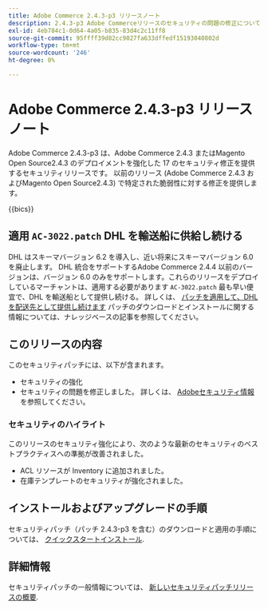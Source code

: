 ```yaml
---
title: Adobe Commerce 2.4.3-p3 リリースノート
description: 2.4.3-p3 Adobe Commerceリリースのセキュリティの問題の修正について説明します。
exl-id: 4eb784c1-0d64-4a05-b835-83d4c2c11ff8
source-git-commit: 95ffff39d82cc9027fa633dffedf15193040802d
workflow-type: tm+mt
source-wordcount: '246'
ht-degree: 0%

---
```


# Adobe Commerce 2.4.3-p3 リリースノート

Adobe Commerce 2.4.3-p3 は、Adobe Commerce 2.4.3 またはMagento Open Source2.4.3 のデプロイメントを強化した 17 のセキュリティ修正を提供するセキュリティリリースです。 以前のリリース (Adobe Commerce 2.4.3 およびMagento Open Source2.4.3) で特定された脆弱性に対する修正を提供します。

{{bics}}

## 適用 `AC-3022.patch` DHL を輸送船に供給し続ける

DHL はスキーマバージョン 6.2 を導入し、近い将来にスキーマバージョン 6.0 を廃止します。 DHL 統合をサポートするAdobe Commerce 2.4.4 以前のバージョンは、バージョン 6.0 のみをサポートします。これらのリリースをデプロイしているマーチャントは、適用する必要があります `AC-3022.patch` 最も早い便宜で、DHL を輸送船として提供し続ける。 詳しくは、 [パッチを適用して、DHL を配送先として提供し続けます](https://support.magento.com/hc/en-us/articles/7707818131597-Apply-a-patch-to-continue-offering-DHL-as-shipping-carrier) パッチのダウンロードとインストールに関する情報については、ナレッジベースの記事を参照してください。

## このリリースの内容

このセキュリティパッチには、以下が含まれます。

* セキュリティの強化
* セキュリティの問題を修正しました。 詳しくは、 [Adobeセキュリティ情報](https://helpx.adobe.com/security/products/magento/apsb22-38.html) を参照してください。

### セキュリティのハイライト

このリリースのセキュリティ強化により、次のような最新のセキュリティのベストプラクティスへの準拠が改善されました。

* ACL リソースが Inventory に追加されました。
* 在庫テンプレートのセキュリティが強化されました。

## インストールおよびアップグレードの手順

セキュリティパッチ（パッチ 2.4.3-p3 を含む）のダウンロードと適用の手順については、 [クイックスタートインストール](../../../installation/composer.md).

## 詳細情報

セキュリティパッチの一般情報については、 [新しいセキュリティパッチリリースの概要](https://community.magento.com/t5/Magento-DevBlog/Introducing-the-New-Security-Patch-Release/ba-p/141287).
